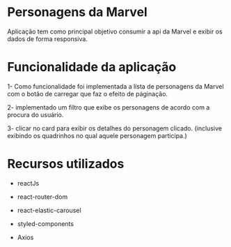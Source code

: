 # Personagens da Marvel

Aplicação tem como principal objetivo consumir a api da Marvel e exibir os dados de forma responsiva.

# Funcionalidade da aplicação

1- Como funcionalidade foi implementada a lista de personagens da Marvel com o botão de carregar que faz
o efeito de páginação.

2- implementado um filtro que exibe os personagens de acordo com a procura do usuário.

3- clicar no card para exibir os detalhes do personagem clicado. (inclusive exibindo os quadrinhos no qual aquele personagem participa.)

# Recursos utilizados

- reactJs

- react-router-dom

- react-elastic-carousel

- styled-components

- Axios
